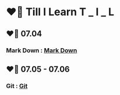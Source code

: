# ❤️‍🔥 Till I Learn	T  _  I  _  L



## ❤️‍🔥 07.04

### Mark Down : [Mark Down](markDown/markDown_summary.md)



## ❤️‍🔥 07.05 - 07.06 

### Git : [Git](git/Git_summary.md)



